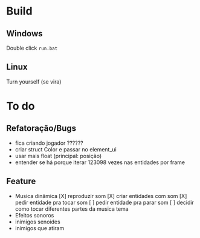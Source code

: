 # Build

## Windows
Double click `run.bat`

## Linux
Turn yourself (se vira)

# To do

## Refatoração/Bugs

- fica criando jogador ??????
- criar struct Color e passar no element_ui
- usar mais float (principal: posição)
- entender se há porque iterar 123098 vezes nas entidades por frame

## Feature

- Musica dinâmica
	[X] reproduzir som
	[X] criar entidades com som
	[X] pedir entidade pra tocar som
	[ ] pedir entidade pra parar som
	[ ] decidir como tocar diferentes partes da musica tema
- Efeitos sonoros
- inimigos senoides
- inimigos que atiram

